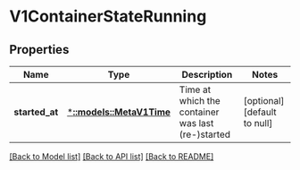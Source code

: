 # V1ContainerStateRunning

## Properties
Name | Type | Description | Notes
------------ | ------------- | ------------- | -------------
**started_at** | [***::models::MetaV1Time**](io.k8s.apimachinery.pkg.apis.meta.v1.Time.md) | Time at which the container was last (re-)started | [optional] [default to null]

[[Back to Model list]](../README.md#documentation-for-models) [[Back to API list]](../README.md#documentation-for-api-endpoints) [[Back to README]](../README.md)


